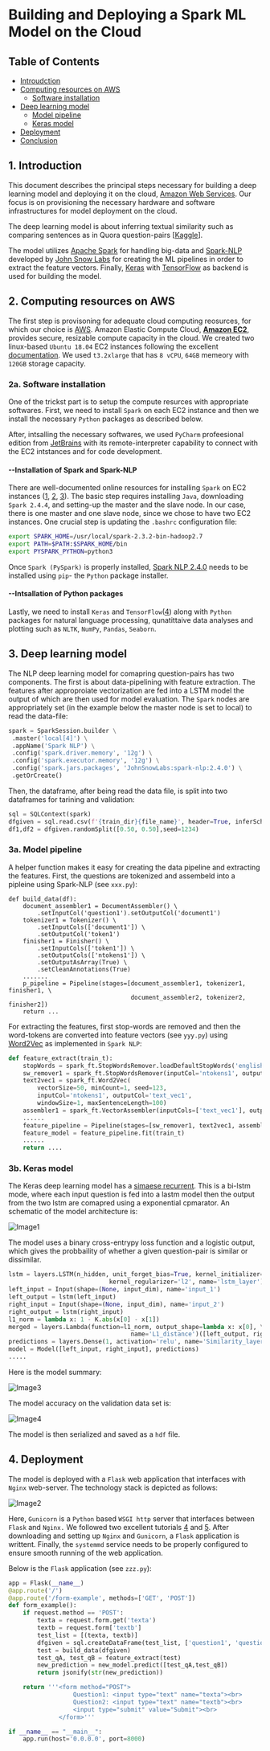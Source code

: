 # Building and Deploying a Spark ML Model on the Cloud
## Table of Contents  

* [Introudction](#ab)  
* [Computing resources on AWS](#ac) 
  * [Software installation](#ae)
* [Deep learning model](#af)
  * [Model pipeline](#ag)
  * [Keras model](#ah)
* [Deployment](#ai)
* [Conclusion](#aj)

<a name = "ab"/>

## 1. Introduction
This document describes the principal steps necessary for building a deep learning model and deploying it on the cloud, [Amazon Web Services](https://aws.amazon.com/). Our focus is on provisioning the necessary hardware and software infrastructures for model deployment on the cloud. 

The deep learning model is about inferring textual similarity such as comparing sentences as in Quora question-pairs [[Kaggle](https://www.kaggle.com/c/quora-question-pairs)]. 

The model utilizes [Apache Spark](https://spark.apache.org/) for handling big-data and [Spark-NLP](https://github.com/JohnSnowLabs/spark-nlp) developed by [John Snow Labs](https://www.johnsnowlabs.com/) for creating the ML pipelines in order to extract the feature vectors. Finally, [Keras](https://keras.io/) with [TensorFlow](https://www.tensorflow.org/) as backend is used for building the model. 
<a name ="ac"/>

## 2. Computing resources on AWS
The first step is provisoning for adequate cloud computing reosurces, for which our choice is [AWS](https://aws.amazon.com/). Amazon Elastic Compute Cloud, [**Amazon EC2**](https://docs.aws.amazon.com/AWSEC2/latest/UserGuide/Instances.html), provides secure, resizable compute capacity in the cloud. We created two linux-based ``Ubuntu 18.04`` EC2 instances following the excellent [documentation](https://docs.aws.amazon.com/AWSEC2/latest/UserGuide/EC2_GetStarted.html#ec2-launch-instance). We used ``t3.2xlarge`` that has ``8 vCPU``, ``64GB`` memeory with ``120GB`` storage capacity.  
<a name ="ae"/>

### 2a. Software installation
One of the trickst part is to setup the compute resurces with appropriate softwares. First, we need to install ```Spark``` on each EC2 instance and then we install the necessary ```Python``` packages as described below. 

After, intsalling the necessary softwares, we used ```PyCharm``` profeesional edition from [JetBrains](https://www.jetbrains.com/pycharm/) with its remote-interpreter capability to connect with the EC2 intstances and for code development. 

#### --Installation of Spark and Spark-NLP
There are well-documented online resources for installing ```Spark``` on EC2 instances ([1](https://github.com/tkachuksergiy/aws-spark-nlp), [2](https://computingforgeeks.com/how-to-install-apache-spark-on-ubuntu-debian/), [3](https://blog.insightdatascience.com/simply-install-spark-cluster-mode-341843a52b88)). The basic step requires installing ```Java```, downloading ```Spark 2.4.4```, and setting-up the master and the slave node. In our case, there is one master and one slave node, since we chose to have two EC2 instances. One crucial step is updating the ```.bashrc``` configuration file:
```bash
export SPARK_HOME=/usr/local/spark-2.3.2-bin-hadoop2.7
export PATH=$PATH:$SPARK_HOME/bin
export PYSPARK_PYTHON=python3
```
Once ```Spark (PySpark)``` is properly installed, [Spark NLP 2.4.0]((https://github.com/JohnSnowLabs/spark-nlp)) needs to be installed using ```pip```- the ```Python``` package installer. 

#### --Intsallation of Python packages
Lastly, we need to install ```Keras``` and ```TensorFlow```([4](https://www.pyimagesearch.com/2019/01/30/ubuntu-18-04-install-tensorflow-and-keras-for-deep-learning/)) along with ```Python``` packages for natural language processing, qunatittaive data analyses and plotting such as ```NLTK```, ```NumPy```, ```Pandas```, ```Seaborn```. 
<a name = "af"/>

## 3. Deep learning model
The NLP deep learning model for comapring question-pairs has two components. The first is about data-pipelining with feature extraction. The features after approproiate vectorization are fed into a LSTM model the output of which are then used for model evaluation. The ```Spark``` nodes are appropriately set (in the example below the master node is set to local) to read the data-file:
```python
spark = SparkSession.builder \
 .master('local[4]') \
 .appName('Spark NLP') \
 .config('spark.driver.memory', '12g') \
 .config('spark.executor.memory', '12g') \
 .config('spark.jars.packages', 'JohnSnowLabs:spark-nlp:2.4.0') \
 .getOrCreate()
```
Then, the dataframe, after being read the data file, is split into two dataframes for tarining and validation:
```python
sql = SQLContext(spark)
dfgiven = sql.read.csv(f'{train_dir}{file_name}', header=True, inferSchema=True, escape = '\"')
df1,df2 = dfgiven.randomSplit([0.50, 0.50],seed=1234)
```
<a name ="ag"/>

### 3a. Model pipeline
A helper function makes it easy for creating the data pipeline and extracting the features. First, the questions are tokenized and assembeld into a pipleine using Spark-NLP (see ```xxx.py```): 
```pyton
def build_data(df):
    document_assembler1 = DocumentAssembler() \
        .setInputCol('question1').setOutputCol('document1')
    tokenizer1 = Tokenizer() \
        .setInputCols(['document1']) \
        .setOutputCol('token1')
    finisher1 = Finisher() \
        .setInputCols(['token1']) \
        .setOutputCols(['ntokens1']) \
        .setOutputAsArray(True) \
        .setCleanAnnotations(True)
    .......
    p_pipeline = Pipeline(stages=[document_assembler1, tokenizer1, finisher1, \
                                  document_assembler2, tokenizer2, finisher2])
    return ...
```
For extracting the features, first stop-words are removed and then the word-tokens are converted into feature vectors (see ```yyy.py```)  using [Word2Vec](https://papers.nips.cc/paper/5021-distributed-representations-of-words-and-phrases-and-their-compositionality.pdf) as implemented in ```Spark NLP```:
```python
def feature_extract(train_t):
    stopWords = spark_ft.StopWordsRemover.loadDefaultStopWords('english')
    sw_remover1 = spark_ft.StopWordsRemover(inputCol='ntokens1', outputCol='clean_tokens1', stopWords=stopWords)
    text2vec1 = spark_ft.Word2Vec(
        vectorSize=50, minCount=1, seed=123,
        inputCol='ntokens1', outputCol='text_vec1',
        windowSize=1, maxSentenceLength=100)
    assembler1 = spark_ft.VectorAssembler(inputCols=['text_vec1'], outputCol='features1')
    ......
    feature_pipeline = Pipeline(stages=[sw_remover1, text2vec1, assembler1, sw_remover2, text2vec2, assembler2])
    feature_model = feature_pipeline.fit(train_t)
    ......
    return .... 
```
<a name ="ah"/>

### 3b. Keras model
The Keras deep learning model has a [simaese recurrent](https://www.aaai.org/ocs/index.php/AAAI/AAAI16/paper/viewFile/12195/12023). This is a bi-lstm mode, where each input question is fed into a lastm model then the output from the two lstm are comapred using a exponential cpmarator. An schematic of the model architecture is:

![Image1](https://github.com/sazzad1012/NLP_Project/blob/master/Blstm.png)

The model uses a binary cross-entrypy loss function and a logistic output, which gives the probbaility of whether a given question-pair is similar or dissimilar.
```python
lstm = layers.LSTM(n_hidden, unit_forget_bias=True, kernel_initializer='he_normal',\
                            kernel_regularizer='l2', name='lstm_layer')
left_input = Input(shape=(None, input_dim), name='input_1')
left_output = lstm(left_input)
right_input = Input(shape=(None, input_dim), name='input_2')
right_output = lstm(right_input)
l1_norm = lambda x: 1 - K.abs(x[0] - x[1])
merged = layers.Lambda(function=l1_norm, output_shape=lambda x: x[0], \
                                  name='L1_distance')([left_output, right_output])
predictions = layers.Dense(1, activation='relu', name='Similarity_layer')(merged)
model = Model([left_input, right_input], predictions)
.....
```
Here is the model summary:

![Image3](https://github.com/sazzad1012/NLP_Project/blob/master/ModelSummary1.png)

The model accuracy on the validation data set is:

![Image4](https://github.com/sazzad1012/NLP_Project/blob/master/Acc.png)

The model is then serialized and saved as a ```hdf``` file.
<a name = "ai"/>

## 4. Deployment
The model is deployed with a ```Flask``` web application that interfaces with ```Nginx``` web-server. The technology stack is depicted as follows:

![Image2](https://github.com/sazzad1012/NLP_Project/blob/master/FlaskS.png)

Here, ```Gunicorn``` is a ```Python``` based ```WSGI http``` server that interfaces between ```Flask``` and ```Nginx.``` We followed two excellent tutorials [4](https://medium.com/hackernoon/a-guide-to-scaling-machine-learning-models-in-production-aa8831163846) and [5](https://www.jashds.com/blog/host-your-deep-learning-model-on-aws-free). After downloading and setting up ```Nginx``` and ```Gunicorn```, a ```Flask``` application is writtent. Finally, the ```systemmd``` service needs to be properly configured to ensure smooth running of the web application.

Below is the ```Flask``` application (see ```zzz.py```): 
```python
app = Flask(__name__)
@app.route('/')
@app.route('/form-example', methods=['GET', 'POST']) 
def form_example():
    if request.method == 'POST': 
        texta = request.form.get('texta')
        textb = request.form['textb']
        test_list = [(texta, textb)]
        dfgiven = sql.createDataFrame(test_list, ['question1', 'question2'])
        test = build_data(dfgiven)
        test_qA, test_qB = feature_extract(test)
        new_prediction = new_model.predict([test_qA,test_qB])
        return jsonify(str(new_prediction))

    return '''<form method="POST">
                  Question1: <input type="text" name="texta"><br>
                  Question2: <input type="text" name="textb"><br>
                  <input type="submit" value="Submit"><br>
              </form>'''

if __name__ == "__main__":
    app.run(host='0.0.0.0', port=8000)
```
